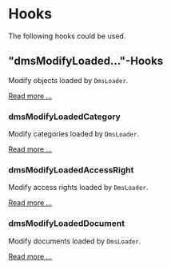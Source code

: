 # Hooks

The following hooks could be used.

## "dmsModifyLoaded..."-Hooks

Modify objects loaded by `DmsLoader`.

[Read more ...](dmsModifyLoadedHooks.md)

### dmsModifyLoadedCategory

Modify categories loaded by `DmsLoader`.

[Read more ...](dmsModifyLoadedHooks.md#dmsmodifyloadedcategory)

### dmsModifyLoadedAccessRight

Modify access rights loaded by `DmsLoader`.

[Read more ...](dmsModifyLoadedHooks.md#dmsmodifyloadedaccessright)

### dmsModifyLoadedDocument

Modify documents loaded by `DmsLoader`.

[Read more ...](dmsModifyLoadedHooks.md#dmsmodifyloadeddocument)
